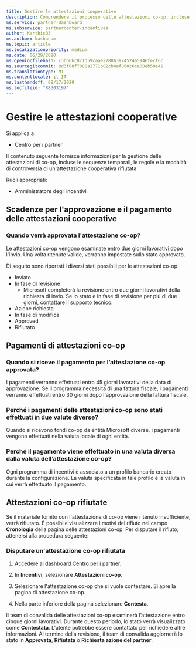 ```yaml
---
title: Gestire le attestazioni cooperative
description: Comprendere il processo delle attestazioni co-op, incluse le scadenze, i problemi di valuta e come disputare un'attestazione co-op rifiutata.
ms.service: partner-dashboard
ms.subservice: partnercenter-incentives
author: Karthic83
ms.author: kashanum
ms.topic: article
ms.localizationpriority: medium
ms.date: 06/29/2020
ms.openlocfilehash: c3bb6bc8c1d59caae278863974524a5946fecf6c
ms.sourcegitcommit: 9d3f88f7008a2771b02cb4af860c6ca00eb50e42
ms.translationtype: MT
ms.contentlocale: it-IT
ms.lasthandoff: 08/17/2020
ms.locfileid: "88303197"
---
```

# <a name="manage-co-op-claims"></a>Gestire le attestazioni cooperative

Si applica a:

- Centro per i partner

Il contenuto seguente fornisce informazioni per la gestione delle attestazioni di co-op, incluse le sequenze temporali, le regole e la modalità di controversia di un'attestazione cooperativa rifiutata.

Ruoli appropriati:

- Amministratore degli incentivi

## <a name="co-op-claims-approval-and-payment-deadlines"></a>Scadenze per l'approvazione e il pagamento delle attestazioni cooperative

### <a name="when-will-my-co-op-claim-be-approved"></a>Quando verrà approvata l'attestazione co-op?

Le attestazioni co-op vengono esaminate entro due giorni lavorativi dopo l'invio. Una volta ritenute valide, verranno impostate sullo stato approvato.  

Di seguito sono riportati i diversi stati possibili per le attestazioni co-op.

- Inviato
- In fase di revisione
  - Microsoft completerà la revisione entro due giorni lavorativi della richiesta di invio. Se lo stato è in fase di revisione per più di due giorni, contattare il [supporto tecnico](https://partner.microsoft.com/dashboard/support/incentives/servicerequests?category=incentives).
- Azione richiesta
- In fase di modifica
- Approved
- Rifiutato

## <a name="co-op-claim-payments"></a>Pagamenti di attestazioni co-op

### <a name="when-will-i-get-the-payment-for-the-approved-co-op-claim"></a>Quando si riceve il pagamento per l’attestazione co-op approvata?

I pagamenti verranno effettuati entro 45 giorni lavorativi della data di approvazione. Se il programma necessita di una fattura fiscale, i pagamenti verranno effettuati entro 30 giorni dopo l'approvazione della fattura fiscale.

### <a name="why-are-my-co-op-claim-payments-made-in-two-different-currencies"></a>Perché i pagamenti delle attestazioni co-op sono stati effettuati in due valute diverse?

Quando si ricevono fondi co-op da entità Microsoft diverse, i pagamenti vengono effettuati nella valuta locale di ogni entità.  

### <a name="why-was-i-paid-in-a-currency-other-than-my-co-op-claim-currency"></a>Perché il pagamento viene effettuato in una valuta diversa dalla valuta dell’attestazione co-op?

Ogni programma di incentivi è associato a un profilo bancario creato durante la configurazione. La valuta specificata in tale profilo è la valuta in cui verrà effettuato il pagamento.

## <a name="rejected-co-op-claims"></a>Attestazioni co-op rifiutate

Se il materiale fornito con l'attestazione di co-op viene ritenuto insufficiente, verrà rifiutato. È possibile visualizzare i motivi del rifiuto nel campo **Cronologia** della pagina delle attestazioni co-op. Per disputare il rifiuto, attenersi alla procedura seguente:

### <a name="dispute-a-rejected-co-op-claim"></a>Disputare un'attestazione co-op rifiutata

1. Accedere al [dashboard Centro per i partner](https://partner.microsoft.com/dashboard/).

2. In **Incentivi**, selezionare **Attestazioni co-op**.

3. Selezionare l'attestazione co-op che si vuole contestare. Si apre la pagina di attestazione co-op.

4. Nella parte inferiore della pagina selezionare **Contesta**.

Il team di convalida delle attestazioni co-op esaminerà l’attestazione entro cinque giorni lavorativi. Durante questo periodo, lo stato verrà visualizzato come **Contestata**. L’utente potrebbe essere contattato per richiedere altre informazioni. Al termine della revisione, il team di convalida aggiornerà lo stato in **Approvata**, **Rifiutata** o **Richiesta azione del partner**.
